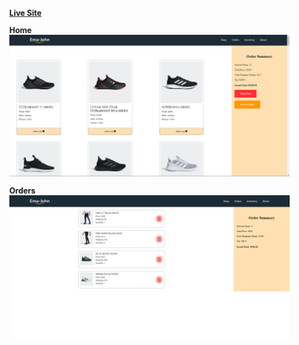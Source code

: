 **[Live Site](https://spiffy-klepon-ad2c29.netlify.app/)**

**Home**
![](readmeImg/preview.png)

**Orders**
![](readmeImg/previewTwo.png)
